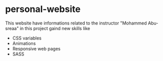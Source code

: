 # personal-website
This website have informations related to the instructor "Mohammed Abu-sreaa"
in this project gaind new skills like
- CSS variables
- Animations
- Responsive web pages
- SASS
